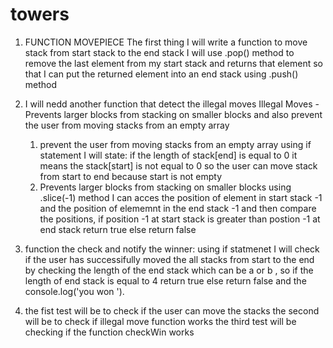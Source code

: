 # towers
  1. FUNCTION MOVEPIECE
   The first thing I will write a function to move stack from start stack to the end stack
   I will use .pop() method to remove the last element from my start stack and returns that element so that I can put the returned element into an end stack using .push() method

  2. I will nedd another function that detect the illegal moves 
     Illegal Moves - Prevents larger blocks from stacking on smaller blocks and also prevent the user from moving stacks from an empty array
      1. prevent the user from moving stacks from an empty array
     using if statement I will state: if  the length of stack[end] is equal to 0 it means the stack[start] is not equal to 0 so the user can  move stack from start to end because start is not empty
      2. Prevents larger blocks from stacking on smaller blocks
using .slice(-1) method I can acces the position of element in start stack -1 and the position of elememnt in the end stack -1 and then compare the positions, if position -1 at start stack is greater than postion -1 at end stack return true else return false

3. function the check and notify the winner: using if statmenet I will check if the user has successifully moved the all stacks from start to the end by checking the length of the end stack which can be  a or b , so if the length of  end stack  is equal to 4 return true else return false
and the console.log('you won ').

 4. the fist test will be to check if the user can move the stacks
    the second will be to check if illegal move function works
    the third test will be checking if the function checkWin works
